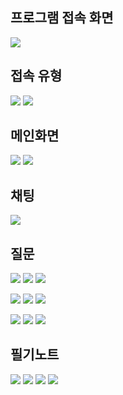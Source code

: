 ## 프로그램 접속 화면
<image src="./image/접속유형선택.png"></impage>

## 접속 유형
<image src="./image/접속유형_교수.png"></impage>
<image src="./image/접속유형_학생.png"></impage>
## 메인화면
<image src="./image/메인_교수.png"></impage>
<image src="./image/메인_학생.png"></impage>
## 채팅
<image src="./image/채팅.png"></impage>
## 질문
<image src="./image/질문_OX설정.png"></impage>
<image src="./image/질문_OX.png"></impage>
<image src="./image/질문_OX결과.png"></impage></br>

<image src="./image/질문_다지선다설정.png"></impage>
<image src="./image/질문_다지선다.png"></impage>
<image src="./image/질문_다지선다결과.png"></impage></br>

<image src="./image/질문_객관식설정.png"></impage>
<image src="./image/질문_객관식.png"></impage>
<image src="./image/질문_객관식결과.png"></impage></br>

## 필기노트
<image src="./image/필기노트.png"></impage>
<image src="./image/필기노트_색지정.png"></impage>
<image src="./image/필기노트_구글연동.png"></impage>
<image src="./image/필기노트_구글연동결과.png"></impage>

